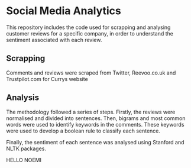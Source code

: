 # Social Media Analytics
This repository includes the code used for scrapping and analysing customer reviews for a specific company, in order to understand the sentiment associated with each review.

## Scrapping
Comments and reviews were scraped from Twitter, Reevoo.co.uk and Trustpilot.com for Currys website

## Analysis
The methodology followed a series of steps. Firstly, the reviews were normalised and divided into sentences. Then, bigrams and most common words were used to identify keywords in the comments. These keywords were used to develop a boolean rule to classify each sentence.

Finally, the sentiment of each sentence was analysed using Stanford and NLTK packages.

HELLO NOEMI
